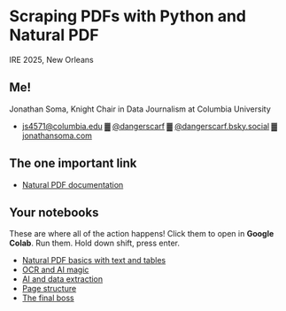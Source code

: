 # Scraping PDFs with Python and Natural PDF

IRE 2025, New Orleans

## Me!

Jonathan Soma, Knight Chair in Data Journalism at Columbia University

- [js4571@columbia.edu](mailto:js4571@columbia.edu) ▓ [@dangerscarf](https://x.com/dangerscarf) ▓ [@dangerscarf.bsky.social](https://bsky.app/profile/dangerscarf.bsky.social) ▓ [jonathansoma.com](https://jonathansoma.com/)

## The one important link

- [Natural PDF documentation](https://jsoma.github.io/natural-pdf/)

## Your notebooks

These are where all of the action happens! Click them to open in **Google Colab**. Run them. Hold down shift, press enter.

- [Natural PDF basics with text and tables](https://colab.research.google.com/github/jsoma/ire25-natural-pdf/blob/main/01-Natural%20PDF%20basics%20with%20text%20and%20tables.ipynb)
- [OCR and AI magic](https://colab.research.google.com/github/jsoma/ire25-natural-pdf/blob/main/02-OCR%20and%20AI%20magic.ipynb)
- [AI and data extraction](https://colab.research.google.com/github/jsoma/ire25-natural-pdf/blob/main/03-AI%20and%20data%20extraction.ipynb)
- [Page structure](https://colab.research.google.com/github/jsoma/ire25-natural-pdf/blob/main/04-Page%20structure.ipynb)
- [The final boss](https://colab.research.google.com/github/jsoma/ire25-natural-pdf/blob/main/05-Final%20boss.ipynb)

